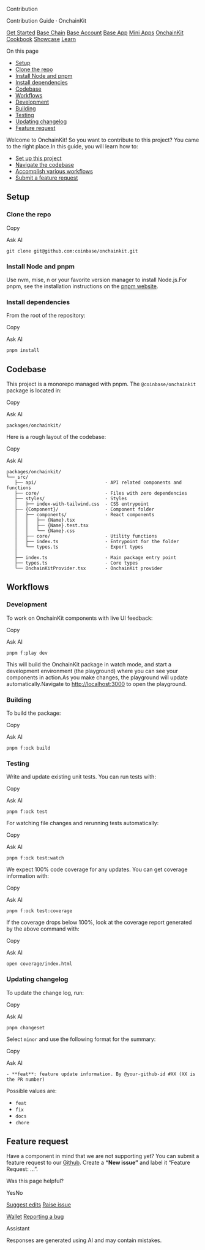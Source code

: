 Contribution

Contribution Guide · OnchainKit

[Get Started](https://docs.base.org/get-started/base) [Base Chain](https://docs.base.org/base-chain/quickstart/why-base) [Base Account](https://docs.base.org/base-account/overview/what-is-base-account) [Base App](https://docs.base.org/base-app/introduction/beta-faq) [Mini Apps](https://docs.base.org/mini-apps/overview) [OnchainKit](https://docs.base.org/onchainkit/getting-started) [Cookbook](https://docs.base.org/cookbook/onboard-any-user) [Showcase](https://docs.base.org/showcase) [Learn](https://docs.base.org/learn/welcome)

On this page

- [Setup](https://docs.base.org/onchainkit/guides/contribution#setup)
- [Clone the repo](https://docs.base.org/onchainkit/guides/contribution#clone-the-repo)
- [Install Node and pnpm](https://docs.base.org/onchainkit/guides/contribution#install-node-and-pnpm)
- [Install dependencies](https://docs.base.org/onchainkit/guides/contribution#install-dependencies)
- [Codebase](https://docs.base.org/onchainkit/guides/contribution#codebase)
- [Workflows](https://docs.base.org/onchainkit/guides/contribution#workflows)
- [Development](https://docs.base.org/onchainkit/guides/contribution#development)
- [Building](https://docs.base.org/onchainkit/guides/contribution#building)
- [Testing](https://docs.base.org/onchainkit/guides/contribution#testing)
- [Updating changelog](https://docs.base.org/onchainkit/guides/contribution#updating-changelog)
- [Feature request](https://docs.base.org/onchainkit/guides/contribution#feature-request)

Welcome to OnchainKit! So you want to contribute to this project? You came to the right place.In this guide, you will learn how to:

- [Set up this project](https://docs.base.org/onchainkit/guides/contribution#setup)
- [Navigate the codebase](https://docs.base.org/onchainkit/guides/contribution#codebase)
- [Accomplish various workflows](https://docs.base.org/onchainkit/guides/contribution#workflows)
- [Submit a feature request](https://docs.base.org/onchainkit/guides/contribution#feature-request)

## [​](https://docs.base.org/onchainkit/guides/contribution\#setup)  Setup

### [​](https://docs.base.org/onchainkit/guides/contribution\#clone-the-repo)  Clone the repo

Copy

Ask AI

```
git clone git@github.com:coinbase/onchainkit.git

```

### [​](https://docs.base.org/onchainkit/guides/contribution\#install-node-and-pnpm)  Install Node and pnpm

Use nvm, mise, n or your favorite version manager to install Node.js.For pnpm, see the installation instructions on the [pnpm website](https://pnpm.io/installation).

### [​](https://docs.base.org/onchainkit/guides/contribution\#install-dependencies)  Install dependencies

From the root of the repository:

Copy

Ask AI

```
pnpm install

```

## [​](https://docs.base.org/onchainkit/guides/contribution\#codebase)  Codebase

This project is a monorepo managed with pnpm. The `@coinbase/onchainkit` package is located in:

Copy

Ask AI

```
packages/onchainkit/

```

Here is a rough layout of the codebase:

Copy

Ask AI

```
packages/onchainkit/
└── src/
   ├── api/                         - API related components and functions
   ├── core/                        - Files with zero dependencies
   ├── styles/                      - Styles
   │   ├── index-with-tailwind.css  - CSS entrypoint
   ├── {Component}/                 - Component folder
   │   ├── components/              - React components
   │   │   ├── {Name}.tsx
   │   │   ├── {Name}.test.tsx
   │   │   └── {Name}.css
   │   ├── core/                    - Utility functions
   │   ├── index.ts                 - Entrypoint for the folder
   │   └── types.ts                 - Export types
   │
   ├── index.ts                     - Main package entry point
   ├── types.ts                     - Core types
   └── OnchainKitProvider.tsx       - OnchainKit provider

```

## [​](https://docs.base.org/onchainkit/guides/contribution\#workflows)  Workflows

### [​](https://docs.base.org/onchainkit/guides/contribution\#development)  Development

To work on OnchainKit components with live UI feedback:

Copy

Ask AI

```
pnpm f:play dev

```

This will build the OnchainKit package in watch mode, and start a development environment (the playground) where you can see your components in action.As you make changes, the playground will update automatically.Navigate to [http://localhost:3000](http://localhost:3000/) to open the playground.

### [​](https://docs.base.org/onchainkit/guides/contribution\#building)  Building

To build the package:

Copy

Ask AI

```
pnpm f:ock build

```

### [​](https://docs.base.org/onchainkit/guides/contribution\#testing)  Testing

Write and update existing unit tests. You can run tests with:

Copy

Ask AI

```
pnpm f:ock test

```

For watching file changes and rerunning tests automatically:

Copy

Ask AI

```
pnpm f:ock test:watch

```

We expect 100% code coverage for any updates. You can get coverage information with:

Copy

Ask AI

```
pnpm f:ock test:coverage

```

If the coverage drops below 100%, look at the coverage report generated by the above command with:

Copy

Ask AI

```
open coverage/index.html

```

### [​](https://docs.base.org/onchainkit/guides/contribution\#updating-changelog)  Updating changelog

To update the change log, run:

Copy

Ask AI

```
pnpm changeset

```

Select `minor` and use the following format for the summary:

Copy

Ask AI

```
- **feat**: feature update information. By @your-github-id #XX (XX is the PR number)

```

Possible values are:

- `feat`
- `fix`
- `docs`
- `chore`

## [​](https://docs.base.org/onchainkit/guides/contribution\#feature-request)  Feature request

Have a component in mind that we are not supporting yet? You can submit a feature request to our [Github](https://github.com/coinbase/onchainkit/issues). Create a **“New issue”** and label it “Feature Request: …”.

Was this page helpful?

YesNo

[Suggest edits](https://github.com/base/docs/edit/master/docs/onchainkit/guides/contribution.mdx) [Raise issue](https://github.com/base/docs/issues/new?title=Issue%20on%20docs&body=Path:%20/onchainkit/guides/contribution)

[Wallet](https://docs.base.org/onchainkit/wallet/types) [Reporting a bug](https://docs.base.org/onchainkit/guides/reporting-bug)

Assistant

Responses are generated using AI and may contain mistakes.